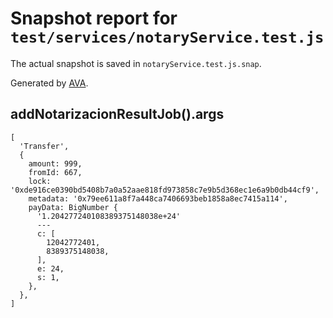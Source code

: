 # Snapshot report for `test/services/notaryService.test.js`

The actual snapshot is saved in `notaryService.test.js.snap`.

Generated by [AVA](https://ava.li).

## addNotarizacionResultJob().args

    [
      'Transfer',
      {
        amount: 999,
        fromId: 667,
        lock: '0xde916ce0390bd5408b7a0a52aae818fd973858c7e9b5d368ec1e6a9b0db44cf9',
        metadata: '0x79ee611a8f7a448ca7406693beb1858a8ec7415a114',
        payData: BigNumber {
          '1.204277240108389375148038e+24'
          ---
          c: [
            12042772401,
            8389375148038,
          ],
          e: 24,
          s: 1,
        },
      },
    ]

